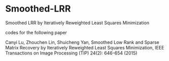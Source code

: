 # Smoothed-LRR
Smoothed LRR by Iteratively Reweighted Least Squares Minimization

codes for the following paper

Canyi Lu, Zhouchen Lin, Shuicheng Yan, Smoothed Low Rank and Sparse Matrix Recovery by Iteratively Reweighted Least Squares Minimization, IEEE Transactions on Image Processing (TIP) 24(2): 646-654 (2015)


